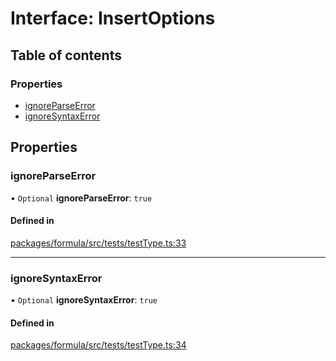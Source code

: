 # Interface: InsertOptions

## Table of contents

### Properties

- [ignoreParseError](InsertOptions.md#ignoreparseerror)
- [ignoreSyntaxError](InsertOptions.md#ignoresyntaxerror)

## Properties

### <a id="ignoreparseerror" name="ignoreparseerror"></a> ignoreParseError

• `Optional` **ignoreParseError**: `true`

#### Defined in

[packages/formula/src/tests/testType.ts:33](https://github.com/mashcard/mashcard/blob/main/packages/formula/src/tests/testType.ts#L33)

---

### <a id="ignoresyntaxerror" name="ignoresyntaxerror"></a> ignoreSyntaxError

• `Optional` **ignoreSyntaxError**: `true`

#### Defined in

[packages/formula/src/tests/testType.ts:34](https://github.com/mashcard/mashcard/blob/main/packages/formula/src/tests/testType.ts#L34)
